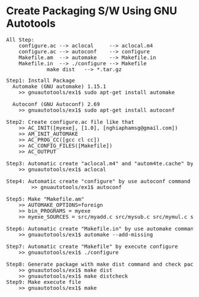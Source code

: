 <h1> Create Packaging S/W Using GNU Autotools </h1>


<pre>
All Step:
	configure.ac --> aclocal     --> aclocal.m4
	configure.ac --> autoconf    --> configure
	Makefile.am  --> automake    --> Makefile.in
	Makefile.in  --> ./configure --> Makefile
			 make dist   --> *.tar.gz			
</pre>

<pre>
Step1: Install Package
  Automake (GNU automake) 1.15.1
	>> gnuautotools/ex1$ sudo apt-get install automake

  Autoconf (GNU Autoconf) 2.69
	>> gnuautotools/ex1$ sudo apt-get install autoconf

Step2: Create configure.ac file like that
	>> AC_INIT([myexe], [1.0], [nghiaphamsg@gmail.com])
	>> AM_INIT_AUTOMAKE
	>> AC_PROG_CC([gcc cl cc])
	>> AC_CONFIG_FILES([Makefile])
	>> AC_OUTPUT

Step3: Automatic create "aclocal.m4" and "autom4te.cache" by use aclocal command
	>> gnuautotools/ex1$ aclocal

Step4: Automatic create "configure" by use autoconf command
        >> gnuautotools/ex1$ autoconf

Step5: Make "Makefile.am"
	>> AUTOMAKE_OPTIONS=foreign
	>> bin_PROGRAMS = myexe
	>> myexe_SOURCES = src/myadd.c src/mysub.c src/mymul.c src/mydiv.c src/prog1.c src/mymath.h

Step6: Automatic create "Makefile.in" by use automake command
	>> gnuautotools/ex1$ automake --add-missing 

Step7: Automatic create "Makefile" by execute configure 
	>> gnuautotools/ex1$ ./configure

Step8: Generate package with make dist command and check package
	>> gnuautotools/ex1$ make dist
	>> gnuautotools/ex1$ make distcheck
Step9: Make execute file
	>> gnuautotools/ex1$ make
</pre>


